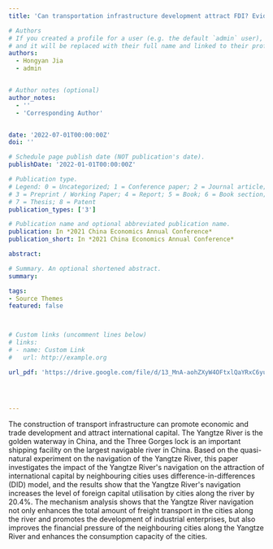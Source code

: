 ```yaml
---
title: 'Can transportation infrastructure development attract FDI? Evidence from the navigation of Yangtze River'

# Authors
# If you created a profile for a user (e.g. the default `admin` user), write the username (folder name) here
# and it will be replaced with their full name and linked to their profile.
authors:
  - Hongyan Jia
  - admin


# Author notes (optional)
author_notes:
  - ''
  - 'Corresponding Author'


date: '2022-07-01T00:00:00Z'
doi: ''

# Schedule page publish date (NOT publication's date).
publishDate: '2022-01-01T00:00:00Z'

# Publication type.
# Legend: 0 = Uncategorized; 1 = Conference paper; 2 = Journal article;
# 3 = Preprint / Working Paper; 4 = Report; 5 = Book; 6 = Book section;
# 7 = Thesis; 8 = Patent
publication_types: ['3']

# Publication name and optional abbreviated publication name.
publication: In *2021 China Economics Annual Conference*
publication_short: In *2021 China Economics Annual Conference*

abstract: 

# Summary. An optional shortened abstract.
summary: 

tags:
- Source Themes
featured: false



# Custom links (uncomment lines below)
# links:
# - name: Custom Link
#   url: http://example.org

url_pdf: 'https://drive.google.com/file/d/13_MnA-aohZXyW4OFtxlQaYRxC6yuRm5s/view?usp=sharing'




---
```


The construction of transport infrastructure can promote economic and trade development and attract international capital. The Yangtze River is the golden waterway in China, and the Three Gorges lock is an important shipping facility on the largest navigable river in China. Based on the quasi-natural experiment on the navigation of the Yangtze River, this paper investigates the impact of the Yangtze River's navigation on the attraction of international capital by neighbouring cities uses difference-in-differences (DID) model, and the results show that the Yangtze River's navigation increases the level of foreign capital utilisation by cities along the river by 20.4\%. The mechanism analysis shows that the Yangtze River navigation not only enhances the total amount of freight transport in the cities along the river and promotes the development of industrial enterprises, but also improves the financial pressure of the neighbouring cities along the Yangtze River and enhances the consumption capacity of the cities.
